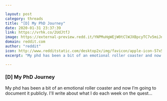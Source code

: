 ```yaml
---

layout: post
category: threads
title: "[D] My PhD Journey"
date: 2020-01-31 23:37:39
link: https://vrhk.co/2UdJtfJ
image: https://external-preview.redd.it/YNPMuHgWEjW0tClWJXBpcyTC7v5miJnXQxsMEcuMeC4.jpg?width=821&height=429.842931937&auto=webp&s=e41563c77fc31489afba799633b4cacd18a626b4
domain: reddit.com
author: "reddit"
icon: http://www.redditstatic.com/desktop2x/img/favicon/apple-icon-57x57.png
excerpt: "My phd has been a bit of an emotional roller coaster and now I’m going to document it publicly. I'll write about what I do each week on the quest..."

---
```


### [D] My PhD Journey

My phd has been a bit of an emotional roller coaster and now I’m going to document it publicly. I'll write about what I do each week on the quest...